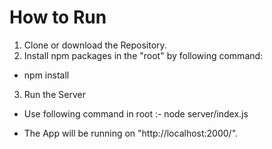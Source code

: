 # How to Run
1. Clone or download the Repository.
2. Install npm packages in the "root" by following command:
- npm install 
3. Run the Server
- Use following command in root :- node server/index.js
					
- The App will be running on "http://localhost:2000/".
